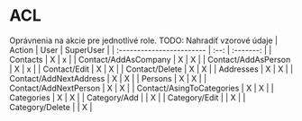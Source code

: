 # ACL

Oprávnenia na akcie pre jednotlivé role.
TODO: Nahradiť vzorové údaje
| Action                    | User | SuperUser |
| :------------------------ | :--: | :-------: |
| Contacts                  |  X   |     x     |
| Contact/AddAsCompany      |  X   |     X     |
| Contact/AddAsPerson       |  X   |     x     |
| Contact/Edit              |  X   |     X     |
| Contact/Delete            |  X   |     X     |
| Addresses                 |  X   |     X     |
| Contact/AddNextAddress    |  X   |     X     |
| Persons                   |  X   |     X     |
| Contact/AddNextPerson     |  X   |     X     |
| Contact/AsingToCategories |  X   |     X     |
| Categories                |  X   |     X     |
| Category/Add              |      |     X     |
| Category/Edit             |      |     X     |
| Category/Delete           |      |     X     |

